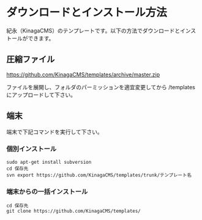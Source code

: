 
# ダウンロードとインストール方法

紀永（KinagaCMS）のテンプレートです。以下の方法でダウンロードとインストールができます。

## 圧縮ファイル

https://github.com/KinagaCMS/templates/archive/master.zip

ファイルを展開し、フォルダのパーミッションを適宜変更してから /templates にアップロードして下さい。

## 端末

端末で下記コマンドを実行して下さい。

### 個別インストール
    sudo apt-get install subversion
    cd 保存先
    svn export https://github.com/KinagaCMS/templates/trunk/テンプレート名

### 端末からの一括インストール    
    cd 保存先
    git clone https://github.com/KinagaCMS/templates/

